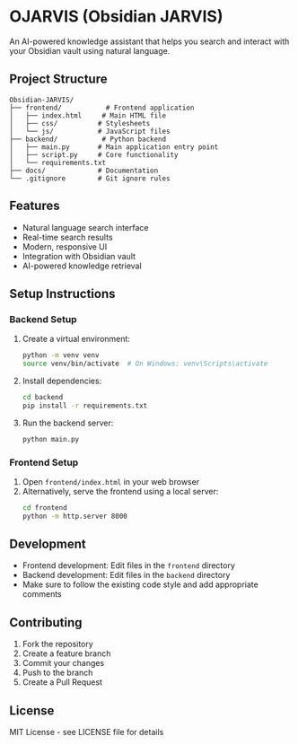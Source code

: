 # OJARVIS (Obsidian JARVIS)

An AI-powered knowledge assistant that helps you search and interact with your Obsidian vault using natural language.

## Project Structure

```
Obsidian-JARVIS/
├── frontend/           # Frontend application
│   ├── index.html     # Main HTML file
│   ├── css/          # Stylesheets
│   └── js/           # JavaScript files
├── backend/           # Python backend
│   ├── main.py       # Main application entry point
│   ├── script.py     # Core functionality
│   └── requirements.txt
├── docs/             # Documentation
└── .gitignore        # Git ignore rules
```

## Features

- Natural language search interface
- Real-time search results
- Modern, responsive UI
- Integration with Obsidian vault
- AI-powered knowledge retrieval

## Setup Instructions

### Backend Setup

1. Create a virtual environment:
   ```bash
   python -m venv venv
   source venv/bin/activate  # On Windows: venv\Scripts\activate
   ```

2. Install dependencies:
   ```bash
   cd backend
   pip install -r requirements.txt
   ```

3. Run the backend server:
   ```bash
   python main.py
   ```

### Frontend Setup

1. Open `frontend/index.html` in your web browser
2. Alternatively, serve the frontend using a local server:
   ```bash
   cd frontend
   python -m http.server 8000
   ```

## Development

- Frontend development: Edit files in the `frontend` directory
- Backend development: Edit files in the `backend` directory
- Make sure to follow the existing code style and add appropriate comments

## Contributing

1. Fork the repository
2. Create a feature branch
3. Commit your changes
4. Push to the branch
5. Create a Pull Request

## License

MIT License - see LICENSE file for details
